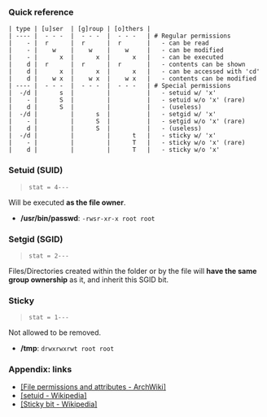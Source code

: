 ### Quick reference

```
| type | [u]ser  | [g]roup | [o]thers |
| ---- |  - - -  |  - - -  |  - - -   | # Regular permissions
|    - |  r      |  r      |  r       |   - can be read
|    - |    w    |    w    |    w     |   - can be modified
|    - |      x  |      x  |      x   |   - can be executed
|    d |  r      |  r      |  r       |   - contents can be shown
|    d |      x  |      x  |      x   |   - can be accessed with 'cd'
|    d |    w x  |    w x  |    w x   |   - contents can be modified
| ---- |  - - -  |  - - -  |  - - -   | # Special permissions
|  -/d |      s  |         |          |   - setuid w/ 'x'
|    - |      S  |         |          |   - setuid w/o 'x' (rare)
|    d |      S  |         |          |   - (useless)
|  -/d |         |      s  |          |   - setgid w/ 'x'
|    - |         |      S  |          |   - setgid w/o 'x' (rare)
|    d |         |      S  |          |   - (useless)
|  -/d |         |         |      t   |   - sticky w/ 'x'
|    - |         |         |      T   |   - sticky w/o 'x' (rare)
|    d |         |         |      T   |   - sticky w/o 'x'
```

### Setuid (SUID)

> `stat = 4---`

Will be executed **as the file owner**.

- **/usr/bin/passwd**: `-rwsr-xr-x root root`

### Setgid (SGID)

> `stat = 2---`

Files/Directories created within the folder or by the file will **have the same group ownership** as it, and inherit this SGID bit.

### Sticky

> `stat = 1---`

Not allowed to be removed.

- **/tmp**: `drwxrwxrwt root root`

### Appendix: links

- [[File permissions and attributes - ArchWiki]](https://wiki.archlinux.org/title/File_permissions_and_attributes)
- [[setuid - Wikipedia]](https://en.wikipedia.org/wiki/Setuid)
- [[Sticky bit - Wikipedia]](https://en.wikipedia.org/wiki/Sticky_bit)